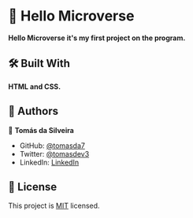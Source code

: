 # 📖 Hello Microverse
**Hello Microverse it's my first project on the program.**

## 🛠 Built With
**HTML and CSS.**

## 👥 Authors

👤 **Tomás da Silveira**

- GitHub: [@tomasda7](https://github.com/tomasda7)
- Twitter: [@tomasdev3](https://twitter.com/tomasdev3)
- LinkedIn: [LinkedIn](https://www.linkedin.com/in/tomas-da-silveira-3793721b7/)

## 📝 License

This project is [MIT](./LICENSE) licensed.
